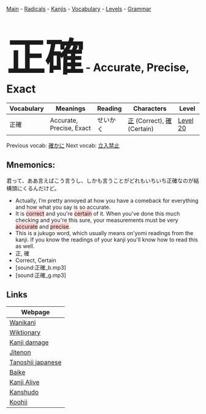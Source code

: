<style> bigfont {font-size: 100px}</style>
[Main](../README.md) -
[Radicals](../radicals.md) -
[Kanjis](../kanjis.md) -
[Vocabulary](../vocabulary.md) -
[Levels](../levels.md) -
[Grammar](../grammar.md)
# <bigfont> 正確</bigfont> - Accurate, Precise, Exact 

| Vocabulary | Meanings | Reading | Characters | Level |
| --- | --- | --- | --- | --- |
| 正確 | Accurate, Precise, Exact | せいかく |  [正](../kanjis/正.md) (Correct), [確](../kanjis/確.md) (Certain) | [Level 20](../levels/wk_level20.md) |

Previous vocab: [確かに](確かに.md) Next vocab: [立入禁止](立入禁止.md) 

## Mnemonics:
君って、ああ言えばこう言うし、しかも言うことがどれもいちいち正確なのが結構頭にくるんだけど。
* Actually, I’m pretty annoyed at how you have a comeback for everything and how what you say is so accurate.
* It is <span style="background-color:#ffcccb"> correct</span> and you're <span style="background-color:#ffcccb"> certain</span> of it. When you've done this much checking and you're this sure, your measurements must be very <span style="background-color:#ffcccb"> accurate</span> and <span style="background-color:#ffcccb"> precise</span>.
* This is a jukugo word, which usually means on'yomi readings from the kanji. If you know the readings of your kanji you'll know how to read this as well.
* 正, 確
* Correct, Certain
* [sound:正確_b.mp3]
* [sound:正確_g.mp3]


## Links 

| Webpage |
| --- |
| [Wanikani          ](https://www.wanikani.com/kanji/正確) |
| [Wiktionary        ](https://en.wiktionary.org/wiki/正確) |
| [Kanji damage      ](http://www.kanjidamage.com/kanji/search?utf8=✓&q=正確) |
| [Jitenon           ](https://jitenon.com/kanji/正確) |
| [Tanoshii japanese ](https://www.tanoshiijapanese.com/dictionary/kanji.cfm?k=正確) |
| [Baike             ](https://baike.baidu.com/item/正確) |
| [Kanji Alive       ](https://app.kanjialive.com/正確) |
| [Kanshudo          ](https://www.kanshudo.com/searchmn?q=正確) |
| [Koohii            ](https://kanji.koohii.com/study/kanji/正確) |
